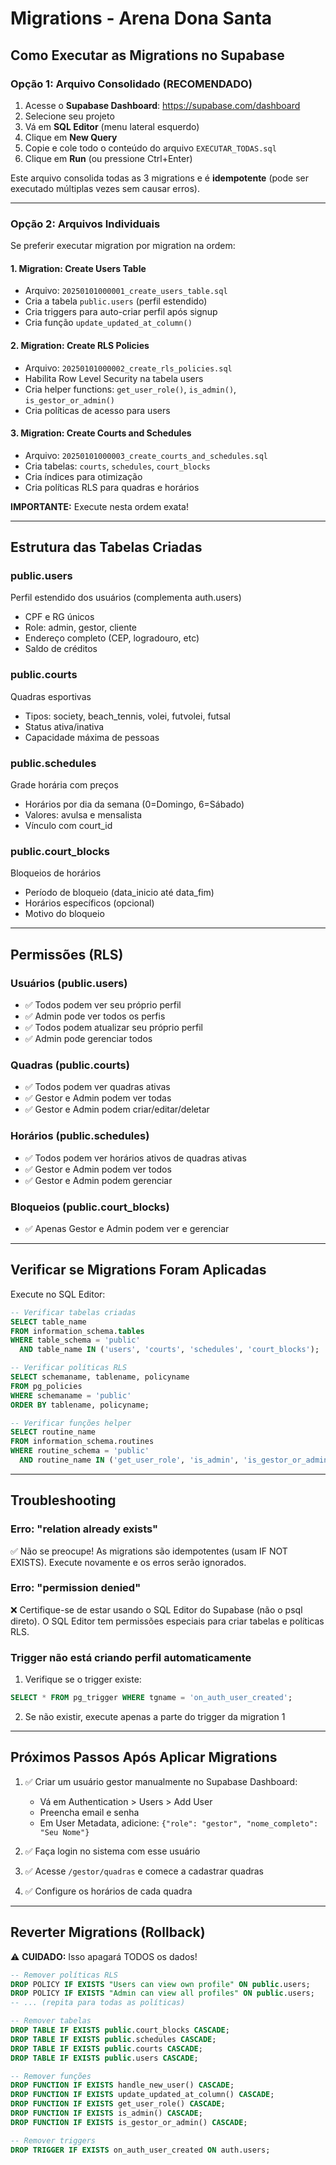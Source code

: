 # Migrations - Arena Dona Santa

## Como Executar as Migrations no Supabase

### Opção 1: Arquivo Consolidado (RECOMENDADO)

1. Acesse o **Supabase Dashboard**: https://supabase.com/dashboard
2. Selecione seu projeto
3. Vá em **SQL Editor** (menu lateral esquerdo)
4. Clique em **New Query**
5. Copie e cole todo o conteúdo do arquivo `EXECUTAR_TODAS.sql`
6. Clique em **Run** (ou pressione Ctrl+Enter)

Este arquivo consolida todas as 3 migrations e é **idempotente** (pode ser executado múltiplas vezes sem causar erros).

---

### Opção 2: Arquivos Individuais

Se preferir executar migration por migration na ordem:

#### 1. Migration: Create Users Table
- Arquivo: `20250101000001_create_users_table.sql`
- Cria a tabela `public.users` (perfil estendido)
- Cria triggers para auto-criar perfil após signup
- Cria função `update_updated_at_column()`

#### 2. Migration: Create RLS Policies
- Arquivo: `20250101000002_create_rls_policies.sql`
- Habilita Row Level Security na tabela users
- Cria helper functions: `get_user_role()`, `is_admin()`, `is_gestor_or_admin()`
- Cria políticas de acesso para users

#### 3. Migration: Create Courts and Schedules
- Arquivo: `20250101000003_create_courts_and_schedules.sql`
- Cria tabelas: `courts`, `schedules`, `court_blocks`
- Cria índices para otimização
- Cria políticas RLS para quadras e horários

**IMPORTANTE:** Execute nesta ordem exata!

---

## Estrutura das Tabelas Criadas

### public.users
Perfil estendido dos usuários (complementa auth.users)
- CPF e RG únicos
- Role: admin, gestor, cliente
- Endereço completo (CEP, logradouro, etc)
- Saldo de créditos

### public.courts
Quadras esportivas
- Tipos: society, beach_tennis, volei, futvolei, futsal
- Status ativa/inativa
- Capacidade máxima de pessoas

### public.schedules
Grade horária com preços
- Horários por dia da semana (0=Domingo, 6=Sábado)
- Valores: avulsa e mensalista
- Vínculo com court_id

### public.court_blocks
Bloqueios de horários
- Período de bloqueio (data_inicio até data_fim)
- Horários específicos (opcional)
- Motivo do bloqueio

---

## Permissões (RLS)

### Usuários (public.users)
- ✅ Todos podem ver seu próprio perfil
- ✅ Admin pode ver todos os perfis
- ✅ Todos podem atualizar seu próprio perfil
- ✅ Admin pode gerenciar todos

### Quadras (public.courts)
- ✅ Todos podem ver quadras ativas
- ✅ Gestor e Admin podem ver todas
- ✅ Gestor e Admin podem criar/editar/deletar

### Horários (public.schedules)
- ✅ Todos podem ver horários ativos de quadras ativas
- ✅ Gestor e Admin podem ver todos
- ✅ Gestor e Admin podem gerenciar

### Bloqueios (public.court_blocks)
- ✅ Apenas Gestor e Admin podem ver e gerenciar

---

## Verificar se Migrations Foram Aplicadas

Execute no SQL Editor:

```sql
-- Verificar tabelas criadas
SELECT table_name
FROM information_schema.tables
WHERE table_schema = 'public'
  AND table_name IN ('users', 'courts', 'schedules', 'court_blocks');

-- Verificar políticas RLS
SELECT schemaname, tablename, policyname
FROM pg_policies
WHERE schemaname = 'public'
ORDER BY tablename, policyname;

-- Verificar funções helper
SELECT routine_name
FROM information_schema.routines
WHERE routine_schema = 'public'
  AND routine_name IN ('get_user_role', 'is_admin', 'is_gestor_or_admin', 'handle_new_user');
```

---

## Troubleshooting

### Erro: "relation already exists"
✅ Não se preocupe! As migrations são idempotentes (usam IF NOT EXISTS).
Execute novamente e os erros serão ignorados.

### Erro: "permission denied"
❌ Certifique-se de estar usando o SQL Editor do Supabase (não o psql direto).
O SQL Editor tem permissões especiais para criar tabelas e políticas RLS.

### Trigger não está criando perfil automaticamente
1. Verifique se o trigger existe:
```sql
SELECT * FROM pg_trigger WHERE tgname = 'on_auth_user_created';
```

2. Se não existir, execute apenas a parte do trigger da migration 1

---

## Próximos Passos Após Aplicar Migrations

1. ✅ Criar um usuário gestor manualmente no Supabase Dashboard:
   - Vá em Authentication > Users > Add User
   - Preencha email e senha
   - Em User Metadata, adicione: `{"role": "gestor", "nome_completo": "Seu Nome"}`

2. ✅ Faça login no sistema com esse usuário

3. ✅ Acesse `/gestor/quadras` e comece a cadastrar quadras

4. ✅ Configure os horários de cada quadra

---

## Reverter Migrations (Rollback)

⚠️ **CUIDADO:** Isso apagará TODOS os dados!

```sql
-- Remover políticas RLS
DROP POLICY IF EXISTS "Users can view own profile" ON public.users;
DROP POLICY IF EXISTS "Admin can view all profiles" ON public.users;
-- ... (repita para todas as políticas)

-- Remover tabelas
DROP TABLE IF EXISTS public.court_blocks CASCADE;
DROP TABLE IF EXISTS public.schedules CASCADE;
DROP TABLE IF EXISTS public.courts CASCADE;
DROP TABLE IF EXISTS public.users CASCADE;

-- Remover funções
DROP FUNCTION IF EXISTS handle_new_user() CASCADE;
DROP FUNCTION IF EXISTS update_updated_at_column() CASCADE;
DROP FUNCTION IF EXISTS get_user_role() CASCADE;
DROP FUNCTION IF EXISTS is_admin() CASCADE;
DROP FUNCTION IF EXISTS is_gestor_or_admin() CASCADE;

-- Remover triggers
DROP TRIGGER IF EXISTS on_auth_user_created ON auth.users;
```
